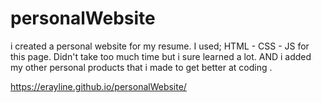 # personalWebsite

i created a personal website for my resume. 
I used; HTML - CSS - JS for this page. Didn't take too much time but i sure learned a lot.
AND i added my other personal products that i made to get better at coding  .

https://erayline.github.io/personalWebsite/
